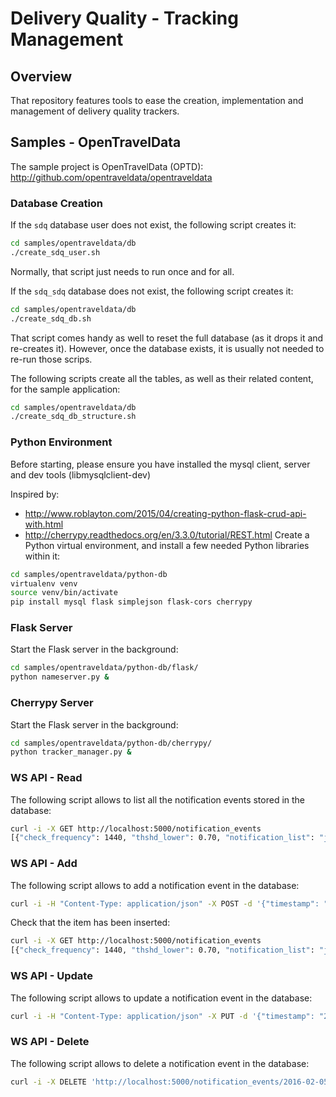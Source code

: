 # Delivery Quality - Tracking Management

## Overview
That repository features tools to ease the creation, implementation and management
of delivery quality trackers.

## Samples - OpenTravelData
The sample project is OpenTravelData (OPTD): http://github.com/opentraveldata/opentraveldata

### Database Creation
If the ```sdq``` database user does not exist, the following script creates it:
```bash
cd samples/opentraveldata/db
./create_sdq_user.sh
```
Normally, that script just needs to run once and for all.

If the ```sdq_sdq``` database does not exist, the following script creates it:
```bash
cd samples/opentraveldata/db
./create_sdq_db.sh
```
That script comes handy as well to reset the full database (as it drops it and re-creates it). However, once the database exists, it is usually not needed to re-run those scrips.

The following scripts create all the tables, as well as their related content, for the sample application:
```bash
cd samples/opentraveldata/db
./create_sdq_db_structure.sh
```

### Python Environment

Before starting, please ensure you have installed the mysql client, server and dev tools (libmysqlclient-dev)

Inspired by:
* http://www.roblayton.com/2015/04/creating-python-flask-crud-api-with.html
* http://cherrypy.readthedocs.org/en/3.3.0/tutorial/REST.html
Create a Python virtual environment, and install a few needed Python libraries within it:
```bash
cd samples/opentraveldata/python-db
virtualenv venv
source venv/bin/activate
pip install mysql flask simplejson flask-cors cherrypy
```

### Flask Server
Start the Flask server in the background:
```bash
cd samples/opentraveldata/python-db/flask/
python nameserver.py &
```

### Cherrypy Server
Start the Flask server in the background:
```bash
cd samples/opentraveldata/python-db/cherrypy/
python tracker_manager.py &
```

### WS API - Read
The following script allows to list all the notification events stored in the database:
```bash
curl -i -X GET http://localhost:5000/notification_events
[{"check_frequency": 1440, "thshd_lower": 0.70, "notification_list": "john@doe.me", "thshd_upper": 1.20, "content": "{\"notified_address_list\": \"john@doe.me\"}", "timestamp": "2016-02-01T08:00:00", "tag_list": "\"file\", \"opentraveldata\", \"optd_airline_por.csv\""}, {"check_frequency": 1440, "thshd_lower": 0.70, "notification_list": "john@doe.me", "thshd_upper": 1.20, "content": "{\"notified_address_list\": \"john@doe.me\"}", "timestamp": "2016-02-01T09:00:00", "tag_list": "\"file\", \"opentraveldata\", \"optd_airlines.csv\""}]
```

### WS API - Add
The following script allows to add a notification event in the database:
```bash
curl -i -H "Content-Type: application/json" -X POST -d '{"timestamp": "2016-02-05 20:00:00", "tag_list": "\"file\", \"opentraveldata\", \"optd_airlines.csv\"", "content": "{\"notified_address_list\": \"john@doe.me\"}"}' http://localhost:5000/notification_events/
```
Check that the item has been inserted:
```bash
curl -i -X GET http://localhost:5000/notification_events
[{"check_frequency": 1440, "thshd_lower": 0.70, "notification_list": "john@doe.me", "thshd_upper": 1.20, "content": "{\"notified_address_list\": \"john@doe.me\"}", "timestamp": "2016-02-01T08:00:00", "tag_list": "\"file\", \"opentraveldata\", \"optd_airline_por.csv\""}, {"check_frequency": 1440, "thshd_lower": 0.70, "notification_list": "john@doe.me", "thshd_upper": 1.20, "content": "{\"notified_address_list\": \"john@doe.me\"}", "timestamp": "2016-02-01T09:00:00", "tag_list": "\"file\", \"opentraveldata\", \"optd_airlines.csv\""}, {"check_frequency": 1440, "thshd_lower": 0.70, "notification_list": "john@doe.me", "thshd_upper": 1.20, "content": "{\"notified_address_list\": \"john@doe.me\"}", "timestamp": "2016-02-05T20:00:00", "tag_list": "\"file\", \"opentraveldata\", \"optd_airlines.csv\""}]
```

### WS API - Update
The following script allows to update a notification event in the database:
```bash
curl -i -H "Content-Type: application/json" -X PUT -d '{"timestamp": "2016-02-05 20:00:00", "tag_list": "\"file\", \"opentraveldata\", \"optd_airline_por.csv\"", "content": "{\"notified_address_list\": \"john@doe.me\"}"}' 'http://localhost:5000/notification_events/2016-02-05 20:00:00'
```

### WS API - Delete
The following script allows to delete a notification event in the database:
```bash
curl -i -X DELETE 'http://localhost:5000/notification_events/2016-02-05 20:00:00'
```
